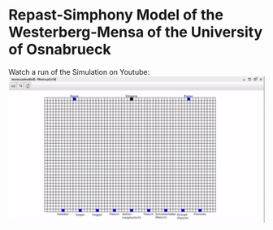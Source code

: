 # Repast-Simphony Model of the Westerberg-Mensa of the University of Osnabrueck


Watch a run of the Simulation on Youtube:
[![Youtube-Video of a run of a simulation](../Mensamodell_-_Grid-1.gif)](https://youtu.be/sI0sD4b7qmU)

